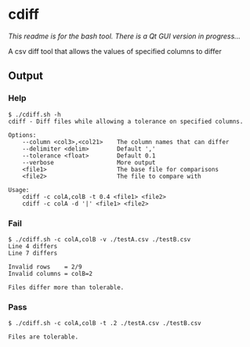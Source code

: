# cdiff

_This readme is for the bash tool. There is a Qt GUI version in progress..._

A csv diff tool that allows the values of specified columns to differ

## Output

### Help

```
$ ./cdiff.sh -h
cdiff - Diff files while allowing a tolerance on specified columns.

Options:
    --column <col3>,<col21>    The column names that can differ
    --delimiter <delim>        Default ','
    --tolerance <float>        Default 0.1
    --verbose                  More output
    <file1>                    The base file for comparisons
    <file2>                    The file to compare with

Usage:
    cdiff -c colA,colB -t 0.4 <file1> <file2>
    cdiff -c colA -d '|' <file1> <file2>
```

### Fail

```
$ ./cdiff.sh -c colA,colB -v ./testA.csv ./testB.csv
Line 4 differs
Line 7 differs

Invalid rows    = 2/9
Invalid columns = colB=2

Files differ more than tolerable.
```

### Pass

```
$ ./cdiff.sh -c colA,colB -t .2 ./testA.csv ./testB.csv

Files are tolerable.

```